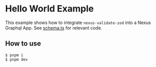 # Hello World Example

This example shows how to integrate `nexus-validate-zod` into a Nexus Graphql App. See [schema.ts](src/schema.ts) for relevant code.

## How to use

```console
$ pnpm i
$ pnpm dev
```
